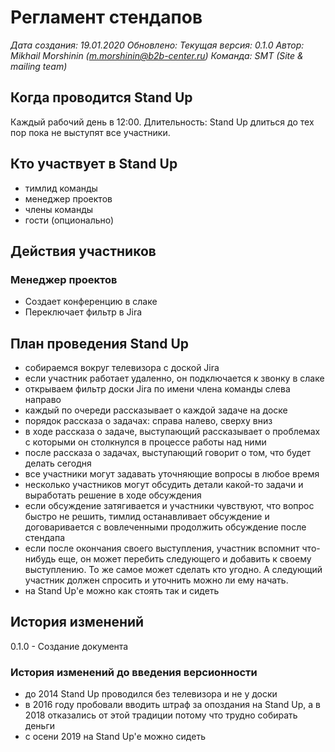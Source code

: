 # Регламент стендапов

*Дата создания: 19.01.2020
Обновлено: 
Текущая версия: 0.1.0
Автор: Mikhail Morshinin (m.morshinin@b2b-center.ru)
Команда: SMT (Site & mailing team)*

## Когда проводится Stand Up 

Каждый рабочий день в 12:00.
Длительность: Stand Up длиться до тех пор пока не выступят все участники.

## Кто участвует в Stand Up 

* тимлид команды
* менеджер проектов
* члены команды
* гости (опционально)

## Действия участников

### Менеджер проектов

* Создает конференцию в слаке
* Переключает фильтр в Jira

## План проведения Stand Up

* собираемся вокруг телевизора с доской Jira
* если участник работает удаленно, он подключается к звонку в слаке
* открываем фильтр доски Jira по имени члена команды слева направо
* каждый по очереди рассказывает о каждой задаче на доске
* порядок рассказа о задачах: справа налево, сверху вниз
* в ходе рассказа о задаче, выступающий рассказывает о проблемах с которыми он столкнулся в процессе работы над ними
* после рассказа о задачах, выступающий говорит о том, что будет делать сегодня
* все участники могут задавать уточняющие вопросы в любое время
* несколько участников могут обсудить детали какой-то задачи и выработать решение в ходе обсуждения
* если обсуждение затягивается и участники чувствуют, что вопрос быстро не решить, тимлид останавливает обсуждение
и договаривается с вовлеченными продолжить обсуждение после стендапа
* если после окончания своего выступления, участник вспомнит что-нибудь еще, он может перебить следующего и добавить
к своему выступлению. То же самое может сделать кто угодно. А следующий участник должен спросить и уточнить
можно ли ему начать.
* на Stand Up'е можно как стоять так и сидеть

## История изменений

0.1.0 - Создание документа

### История изменений до введения версионности

* до 2014 Stand Up проводился без телевизора и не у доски
* в 2016 году пробовали вводить штраф за опоздания на Stand Up, а в 2018 отказались от этой традиции потому что 
трудно собирать деньги
* с осени 2019 на Stand Up'е можно сидеть 

